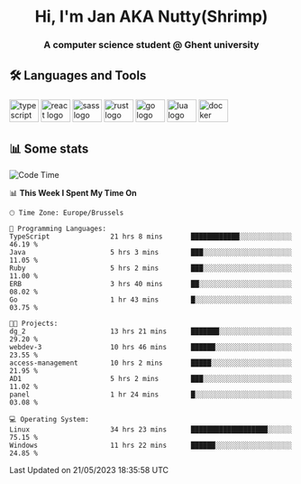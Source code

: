 <h1 align="center">Hi, I'm Jan AKA Nutty(Shrimp)</h1>
<h3 align="center">A computer science student @ Ghent university</h3>

<h2 align="left">🛠️ Languages and Tools</h2>

###

<div align="left">
  <img src="https://cdn.jsdelivr.net/gh/devicons/devicon/icons/typescript/typescript-original.svg" height="40" width="52" alt="typescript logo"  />
  <img src="https://cdn.jsdelivr.net/gh/devicons/devicon/icons/react/react-original.svg" height="40" width="52" alt="react logo"  />
  <img src="https://cdn.jsdelivr.net/gh/devicons/devicon/icons/sass/sass-original.svg" height="40" width="52" alt="sass logo"  />
  <img src="https://cdn.jsdelivr.net/gh/devicons/devicon/icons/rust/rust-plain.svg" height="40" width="52" alt="rust logo"  />
  <img src="https://cdn.jsdelivr.net/gh/devicons/devicon/icons/go/go-original.svg" height="40" width="52" alt="go logo"  />
  <img src="https://cdn.jsdelivr.net/gh/devicons/devicon/icons/lua/lua-original.svg" height="40" width="52" alt="lua logo"  />
  <img src="https://cdn.jsdelivr.net/gh/devicons/devicon/icons/docker/docker-original.svg" height="40" width="52" alt="docker logo"  />
</div>

<h2>📊 Some stats</h2>

<!--START_SECTION:waka-->
![Code Time](http://img.shields.io/badge/Code%20Time-3%2C200%20hrs%2031%20mins-blue)

📊 **This Week I Spent My Time On** 

```text
🕑︎ Time Zone: Europe/Brussels

💬 Programming Languages: 
TypeScript               21 hrs 8 mins       ████████████░░░░░░░░░░░░░   46.19 % 
Java                     5 hrs 3 mins        ███░░░░░░░░░░░░░░░░░░░░░░   11.05 % 
Ruby                     5 hrs 2 mins        ███░░░░░░░░░░░░░░░░░░░░░░   11.00 % 
ERB                      3 hrs 40 mins       ██░░░░░░░░░░░░░░░░░░░░░░░   08.02 % 
Go                       1 hr 43 mins        █░░░░░░░░░░░░░░░░░░░░░░░░   03.75 % 

🐱‍💻 Projects: 
dg_2                     13 hrs 21 mins      ███████░░░░░░░░░░░░░░░░░░   29.20 % 
webdev-3                 10 hrs 46 mins      ██████░░░░░░░░░░░░░░░░░░░   23.55 % 
access-management        10 hrs 2 mins       █████░░░░░░░░░░░░░░░░░░░░   21.95 % 
AD1                      5 hrs 2 mins        ███░░░░░░░░░░░░░░░░░░░░░░   11.02 % 
panel                    1 hr 24 mins        █░░░░░░░░░░░░░░░░░░░░░░░░   03.08 % 

💻 Operating System: 
Linux                    34 hrs 23 mins      ███████████████████░░░░░░   75.15 % 
Windows                  11 hrs 22 mins      ██████░░░░░░░░░░░░░░░░░░░   24.85 % 
```


 Last Updated on 21/05/2023 18:35:58 UTC
<!--END_SECTION:waka-->
